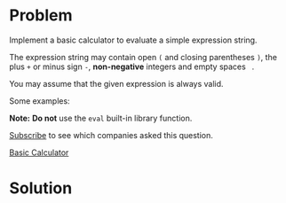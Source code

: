 
# Problem

Implement a basic calculator to evaluate a simple expression string.

The expression string may contain open `(` and closing parentheses `)`, the
plus `+` or minus sign `-`, **non-negative** integers and empty spaces ` `.

You may assume that the given expression is always valid.

Some examples:

**Note:** **Do not** use the `eval` built-in library function. 

[Subscribe](/subscribe/) to see which companies asked this question.



[Basic Calculator](https://leetcode.com/problems/basic-calculator)

# Solution




